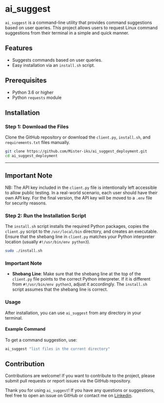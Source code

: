 # ai_suggest

`ai_suggest` is a command-line utility that provides command suggestions based on user queries. This project allows users to request Linux command suggestions from their terminal in a simple and quick manner.

## Features

- Suggests commands based on user queries.
- Easy installation via an `install.sh` script.

## Prerequisites

- Python 3.6 or higher
- Python `requests` module

## Installation

### Step 1: Download the Files

Clone the GitHub repository or download the `client.py`, `install.sh`, and `requirements.txt` files manually.

```bash
git clone https://github.com/Mister-iks/ai_suggest_deployment.git
cd ai_suggest_deployment
```
---

## Important Note

NB: The API key included in the `client.py` file is intentionally left accessible to allow public testing. In a real-world scenario, each user should have their own API key. For the final version, the API key will be moved to a `.env` file for security reasons. 

### Step 2: Run the Installation Script

The `install.sh` script installs the required Python packages, copies the `client.py` script to the `/usr/local/bin` directory, and creates an executable. Ensure that the shebang line in `client.py` matches your Python interpreter location (usually `#!/usr/bin/env python3`).

```bash
sudo ./install.sh
```

### Important Note

- **Shebang Line**: Make sure that the shebang line at the top of the `client.py` file points to the correct Python interpreter. If it is different from `#!/usr/bin/env python3`, adjust it accordingly. The `install.sh` script assumes that the shebang line is correct.

### Usage

After installation, you can use `ai_suggest` from any directory in your terminal.

#### Example Command

To get a command suggestion, use:

```bash
ai_suggest "list files in the current directory"
```

## Contribution

Contributions are welcome! If you want to contribute to the project, please submit pull requests or report issues via the GitHub repository.


Thank you for using `ai_suggest`!
If you have any questions or suggestions, feel free to open an issue on GitHub or contact me on <a href="https://www.linkedin.com/in/ibrahima-samb-dev" target="__blank">Linkedin</a>.
